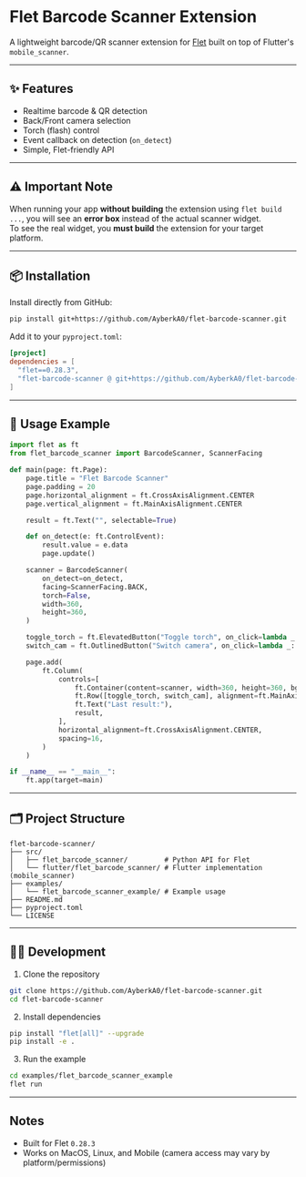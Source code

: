 # Flet Barcode Scanner Extension

A lightweight barcode/QR scanner extension for [Flet](https://flet.dev) built on top of Flutter's `mobile_scanner`.

---

## ✨ Features

- Realtime barcode & QR detection
- Back/Front camera selection
- Torch (flash) control
- Event callback on detection (`on_detect`)
- Simple, Flet-friendly API

---

## ⚠️ Important Note

When running your app **without building** the extension using `flet build ...`, you will see an **error box** instead of the actual scanner widget.  
To see the real widget, you **must build** the extension for your target platform.  

---

## 📦 Installation

Install directly from GitHub:

```bash
pip install git+https://github.com/AyberkA0/flet-barcode-scanner.git
````

Add it to your `pyproject.toml`:

```toml
[project]
dependencies = [
  "flet==0.28.3",
  "flet-barcode-scanner @ git+https://github.com/AyberkA0/flet-barcode-scanner",
]
```

---

## 🚀 Usage Example

```python
import flet as ft
from flet_barcode_scanner import BarcodeScanner, ScannerFacing

def main(page: ft.Page):
    page.title = "Flet Barcode Scanner"
    page.padding = 20
    page.horizontal_alignment = ft.CrossAxisAlignment.CENTER
    page.vertical_alignment = ft.MainAxisAlignment.CENTER

    result = ft.Text("", selectable=True)

    def on_detect(e: ft.ControlEvent):
        result.value = e.data
        page.update()

    scanner = BarcodeScanner(
        on_detect=on_detect,
        facing=ScannerFacing.BACK,
        torch=False,
        width=360,
        height=360,
    )

    toggle_torch = ft.ElevatedButton("Toggle torch", on_click=lambda _: scanner.toggle_torch())
    switch_cam = ft.OutlinedButton("Switch camera", on_click=lambda _: scanner.switch_camera())

    page.add(
        ft.Column(
            controls=[
                ft.Container(content=scanner, width=360, height=360, bgcolor=ft.Colors.BLACK, border_radius=12),
                ft.Row([toggle_torch, switch_cam], alignment=ft.MainAxisAlignment.CENTER),
                ft.Text("Last result:"),
                result,
            ],
            horizontal_alignment=ft.CrossAxisAlignment.CENTER,
            spacing=16,
        )
    )

if __name__ == "__main__":
    ft.app(target=main)
```

---

## 🗂️ Project Structure

```
flet-barcode-scanner/
├── src/
│   ├── flet_barcode_scanner/         # Python API for Flet
│   └── flutter/flet_barcode_scanner/ # Flutter implementation (mobile_scanner)
├── examples/
│   └── flet_barcode_scanner_example/ # Example usage
├── README.md
├── pyproject.toml
└── LICENSE
```

---

## 🧑‍💻 Development

1. Clone the repository

```bash
git clone https://github.com/AyberkA0/flet-barcode-scanner.git
cd flet-barcode-scanner
```

2. Install dependencies

```bash
pip install "flet[all]" --upgrade
pip install -e .
```

3. Run the example

```bash
cd examples/flet_barcode_scanner_example
flet run
```

---

## Notes

* Built for Flet `0.28.3`
* Works on MacOS, Linux, and Mobile (camera access may vary by platform/permissions)
